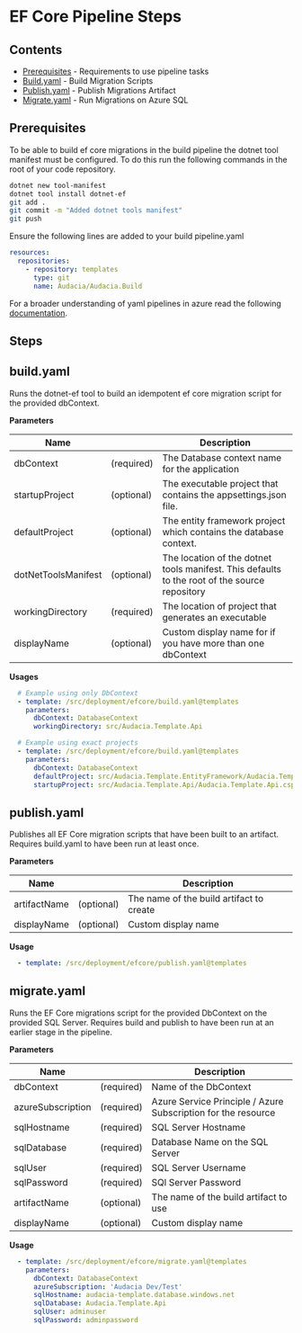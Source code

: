 # EF Core Pipeline Steps

## Contents
- [Prerequisites](#prerequisites) - Requirements to use pipeline tasks
- [Build.yaml](#buildyaml) - Build Migration Scripts
- [Publish.yaml](#publishyaml) - Publish Migrations Artifact
- [Migrate.yaml](#migrateyaml) - Run Migrations on Azure SQL

## Prerequisites
To be able to build ef core migrations in the build pipeline the dotnet tool manifest must be configured. 
To do this run the following commands in the root of your code repository.
```bash
dotnet new tool-manifest
dotnet tool install dotnet-ef
git add .
git commit -m "Added dotnet tools manifest"
git push
```
Ensure the following lines are added to your build pipeline.yaml
```yaml
resources:
  repositories:
    - repository: templates
      type: git
      name: Audacia/Audacia.Build
```
For a broader understanding of yaml pipelines in azure read the following [documentation](https://docs.microsoft.com/en-us/azure/devops/pipelines/yaml-schema?view=azure-devops&tabs=schema%2Cparameter-schema#yaml-basics).
## Steps

## build.yaml
Runs the dotnet-ef tool to build an idempotent ef core migration script for the provided dbContext.

**Parameters**

| Name                |            | Description                                                                                   |
|---                  |---         | ---                                                                                           |
| dbContext           | (required) | The Database context name for the application                                                 |
| startupProject      | (optional) | The executable project that contains the appsettings.json file.                               |
| defaultProject      | (optional) | The entity framework project which contains the database context.                             |
| dotNetToolsManifest | (optional) | The location of the dotnet tools manifest. This defaults to the root of the source repository |
| workingDirectory    | (required) | The location of project that generates an executable                                          |
| displayName         | (optional) | Custom display name for if you have more than one dbContext                                   |

**Usages**
```yaml
  # Example using only DbContext
  - template: /src/deployment/efcore/build.yaml@templates
    parameters:
      dbContext: DatabaseContext
      workingDirectory: src/Audacia.Template.Api

  # Example using exact projects
  - template: /src/deployment/efcore/build.yaml@templates
    parameters:
      dbContext: DatabaseContext
      defaultProject: src/Audacia.Template.EntityFramework/Audacia.Template.EntityFramework.csproj
      startupProject: src/Audacia.Template.Api/Audacia.Template.Api.csproj
```

## publish.yaml
Publishes all EF Core migration scripts that have been built to an artifact.
Requires build.yaml to have been run at least once.

**Parameters**

| Name         |            | Description                              |
|---           |---        |---                                        |
| artifactName | (optional) | The name of the build artifact to create |
| displayName  | (optional) | Custom display name                      |

**Usage**
```yaml
  - template: /src/deployment/efcore/publish.yaml@templates
```

## migrate.yaml
Runs the EF Core migrations script for the provided DbContext on the provided SQL Server.
Requires build and publish to have been run at an earlier stage in the pipeline.

**Parameters**

| Name              |            | Description                                                   |
|---                |---         |---                                                            |
| dbContext         | (required) | Name of the DbContext                                         |
| azureSubscription | (required) | Azure Service Principle / Azure Subscription for the resource |
| sqlHostname       | (required) | SQL Server Hostname                                           |
| sqlDatabase       | (required) | Database Name on the SQL Server                               |
| sqlUser           | (required) | SQL Server Username                                           |
| sqlPassword       | (required) | SQl Server Password                                           |
| artifactName      | (optional) | The name of the build artifact to use                         |
| displayName       | (optional) | Custom display name                                           |

**Usage**
```yaml
  - template: /src/deployment/efcore/migrate.yaml@templates
    parameters:
      dbContext: DatabaseContext
      azureSubscription: 'Audacia Dev/Test'
      sqlHostname: audacia-template.database.windows.net
      sqlDatabase: Audacia.Template.Api
      sqlUser: adminuser
      sqlPassword: adminpassword
```
